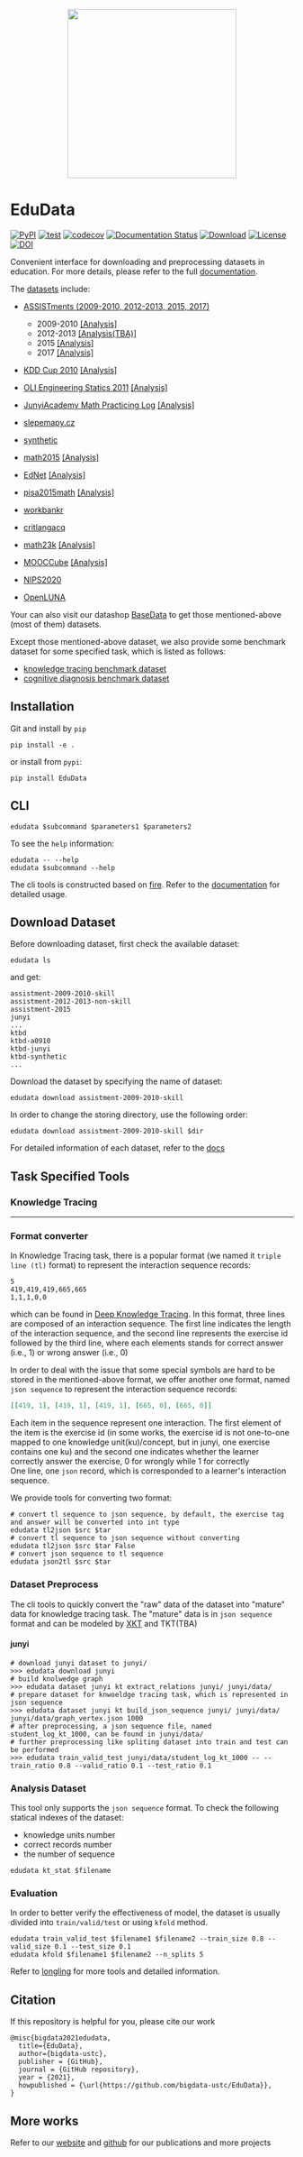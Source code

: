 <p align="center">
  <img width="300" src="docs/EduData.png">
</p>

# EduData
[![PyPI](https://img.shields.io/pypi/v/EduData.svg)](https://pypi.python.org/pypi/EduData)
[![test](https://github.com/bigdata-ustc/EduData/actions/workflows/python-test.yml/badge.svg?branch=master)](https://github.com/bigdata-ustc/EduData/actions/workflows/python-test.yml)
[![codecov](https://codecov.io/gh/bigdata-ustc/EduData/branch/master/graph/badge.svg)](https://codecov.io/gh/bigdata-ustc/EduData)
[![Documentation Status](https://readthedocs.org/projects/edunlp/badge/?version=latest)](https://edudata.readthedocs.io/en/latest/?badge=latest)
[![Download](https://img.shields.io/pypi/dm/EduData.svg?style=flat)](https://pypi.python.org/pypi/EduData)
[![License](https://img.shields.io/github/license/bigdata-ustc/EduData)](LICENSE)
[![DOI](https://zenodo.org/badge/195198356.svg)](https://zenodo.org/badge/latestdoi/195198356)

Convenient interface for downloading and preprocessing datasets in education. For more details, please refer to the full [documentation](https://edudata.readthedocs.io/en/latest).

The [datasets](https://edudata.readthedocs.io/en/latest/tutorial/zh/DataSet.html) include:

* [ASSISTments (2009-2010, 2012-2013, 2015, 2017)](https://sites.google.com/site/assistmentsdata/)
  * 2009-2010 [[Analysis]](https://edudata.readthedocs.io/en/latest/build/blitz/ASSISTments/ASSISTments2009-2010.html)
  * 2012-2013 [[Analysis(TBA)]]()
  * 2015 [[Analysis]](https://edudata.readthedocs.io/en/latest/build/blitz/ASSISTments/ASSISTments2015.html)
  * 2017 [[Analysis]](https://edudata.readthedocs.io/en/latest/build/blitz/ASSISTments/ASSISTments2017.html)

* [KDD Cup 2010](https://pslcdatashop.web.cmu.edu/KDDCup/downloads.jsp) [[Analysis]](https://edudata.readthedocs.io/en/latest/build/blitz/KDD%20Cup%202010.html)

* [OLI Engineering Statics 2011](https://pslcdatashop.web.cmu.edu/DatasetInfo?datasetId=507) [[Analysis]](https://edudata.readthedocs.io/en/latest/tutorial/zh/DataSet.html#oli-fall2011)

* [JunyiAcademy Math Practicing Log](https://pslcdatashop.web.cmu.edu/DatasetInfo?datasetId=1198) [[Analysis]](https://edudata.readthedocs.io/en/latest/build/blitz/junyi/junyi.html)

* [slepemapy.cz](https://www.fi.muni.cz/adaptivelearning/?a=data)

* [synthetic](https://github.com/chrispiech/DeepKnowledgeTracing/tree/master/data/synthetic)

* [math2015](http://staff.ustc.edu.cn/~qiliuql/files/Publications/Qi-Liu-TIST2018.pdf) [[Analysis]](https://edudata.readthedocs.io/en/latest/tutorial/zh/DataSet.html#math2015)

* [EdNet](https://github.com/riiid/ednet) [[Analysis]](https://edudata.readthedocs.io/en/latest/build/blitz/EdNet_KT1/EdNet_KT1.html)

* [pisa2015math](https://drive.google.com/drive/folders/1ja9P5yzeUDyzzm748p5JObAEs_Evysgc) [[Analysis]](https://edudata.readthedocs.io/en/latest/build/blitz/pisa2015math.html)

* [workbankr](https://drive.google.com/drive/folders/1ja9P5yzeUDyzzm748p5JObAEs_Evysgc)

* [critlangacq](https://drive.google.com/drive/folders/1ja9P5yzeUDyzzm748p5JObAEs_Evysgc)

* [math23k](http://base.ustc.edu.cn/data/math23k.zip) [[Analysis]](https://edudata.readthedocs.io/en/latest/build/blitz/Math23k_Analysis_Report.html)

* [MOOCCube](http://moocdata.cn/data/MOOCCube) [[Analysis]](docs/analysis/MOOCCube.md)

* [NIPS2020](https://www.microsoft.com/en-us/research/academic-program/diagnostic-questions/)

* [OpenLUNA](http://base.ustc.edu.cn/data/OpenLUNA/)

Your can also visit our datashop [BaseData](http://base.ustc.edu.cn/data/) to get those mentioned-above (most of them) datasets.

Except those mentioned-above dataset, we also provide some benchmark dataset for some specified task, which is listed as follows:

* [knowledge tracing benchmark dataset](http://base.ustc.edu.cn/data/ktbd/)
* [cognitive diagnosis benchmark dataset](http://base.ustc.edu.cn/data/cdbd/)

## Installation
Git and install by `pip`

```shell
pip install -e .
```

or install from `pypi`:

```shell
pip install EduData
```

## CLI
```shell
edudata $subcommand $parameters1 $parameters2
```

To see the `help` information:
```shell
edudata -- --help
edudata $subcommand --help
```

The cli tools is constructed based on [fire](https://github.com/google/python-fire).
Refer to the [documentation](https://github.com/google/python-fire/blob/master/docs/using-cli.md) for detailed usage.

## Download Dataset

Before downloading dataset, first check the available dataset:
```shell
edudata ls
```
and get:
```text
assistment-2009-2010-skill
assistment-2012-2013-non-skill
assistment-2015
junyi
...
ktbd
ktbd-a0910
ktbd-junyi
ktbd-synthetic
...
```

Download the dataset by specifying the name of dataset:
```shell
edudata download assistment-2009-2010-skill
```

In order to change the storing directory, use the following order:
```shell
edudata download assistment-2009-2010-skill $dir
```

For detailed information of each dataset, refer to the [docs](docs)

## Task Specified Tools

### Knowledge Tracing

---

### Format converter

In Knowledge Tracing task, there is a popular format (we named it `triple line (tl)` format) to represent the interaction sequence records:
```text
5
419,419,419,665,665
1,1,1,0,0
```
which can be found in [Deep Knowledge Tracing](https://github.com/chrispiech/DeepKnowledgeTracing/tree/master/data/assistments).
In this format, three lines are composed of an interaction sequence.
The first line indicates the length of the interaction sequence,
and the second line represents the exercise id followed by the third line,
where each elements stands for correct answer (i.e., 1) or wrong answer (i.e., 0)


In order to deal with the issue that some special symbols are hard to be stored in the mentioned-above format,
we offer another one format, named `json sequence` to represent the interaction sequence records:
```json
[[419, 1], [419, 1], [419, 1], [665, 0], [665, 0]]
```

Each item in the sequence represent one interaction. The first element of the item is the exercise
id (in some works, the exercise id is not one-to-one mapped to one knowledge unit(ku)/concept,
but in junyi, one exercise contains one ku)
and the second one indicates whether the learner correctly answer the exercise, 0 for wrongly while 1 for correctly  
One line, one `json` record, which is corresponded to a learner's interaction sequence.

We provide tools for converting two format:
```shell
# convert tl sequence to json sequence, by default, the exercise tag and answer will be converted into int type
edudata tl2json $src $tar
# convert tl sequence to json sequence without converting
edudata tl2json $src $tar False
# convert json sequence to tl sequence
edudata json2tl $src $tar
```

### Dataset Preprocess
The cli tools to quickly convert the "raw" data of the dataset into "mature" data for knowledge tracing task.
The "mature" data is in `json sequence` format
and can be modeled by [XKT](https://github.com/bigdata-ustc/XKT) and TKT(TBA)

#### junyi

```
# download junyi dataset to junyi/
>>> edudata download junyi
# build knolwedge graph
>>> edudata dataset junyi kt extract_relations junyi/ junyi/data/
# prepare dataset for knwoeldge tracing task, which is represented in json sequence
>>> edudata dataset junyi kt build_json_sequence junyi/ junyi/data/ junyi/data/graph_vertex.json 1000
# after preprocessing, a json sequence file, named student_log_kt_1000, can be found in junyi/data/
# further preprocessing like spliting dataset into train and test can be performed
>>> edudata train_valid_test junyi/data/student_log_kt_1000 -- --train_ratio 0.8 --valid_ratio 0.1 --test_ratio 0.1
```

### Analysis Dataset
This tool only supports the `json sequence` format. To check the following statical indexes of the dataset:

* knowledge units number
* correct records number
* the number of sequence

```shell
edudata kt_stat $filename
```

### Evaluation
In order to better verify the effectiveness of model,
the dataset is usually divided into `train/valid/test` or using `kfold` method.

```shell
edudata train_valid_test $filename1 $filename2 --train_size 0.8 --valid_size 0.1 --test_size 0.1
edudata kfold $filename1 $filename2 --n_splits 5
```
Refer to [longling](https://longling.readthedocs.io/zh/latest/#dataset) for more tools and detailed information.

## Citation

If this repository is helpful for you, please cite our work

```
@misc{bigdata2021edudata,
  title={EduData},
  author={bigdata-ustc},
  publisher = {GitHub},
  journal = {GitHub repository},
  year = {2021},
  howpublished = {\url{https://github.com/bigdata-ustc/EduData}},
}
```

## More works

Refer to our [website](http://base.ustc.edu.cn/) and [github](https://github.com/bigdata-ustc) for our publications and more projects
